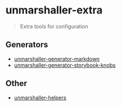 # unmarshaller-extra

> Extra tools for configuration

## Generators

- [unmarshaller-generator-markdown](https://github.com/xtuc/unmarshaller-extra/tree/master/packages/unmarshaller-generator-markdown)
- [unmarshaller-generator-storybook-knobs](https://github.com/xtuc/unmarshaller-extra/tree/master/packages/unmarshaller-generator-storybook-knobs)

## Other

- [unmarshaller-helpers](https://github.com/xtuc/unmarshaller-extra/tree/master/packages/unmarshaller-helpers)
